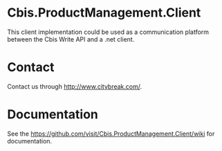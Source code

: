 Cbis.ProductManagement.Client
=============================
This client implementation could be used as a communication platform between the Cbis Write API and a .net client. 

Contact
=======
Contact us through http://www.citybreak.com/.

Documentation
=============
See the https://github.com/visit/Cbis.ProductManagement.Client/wiki for documentation.
